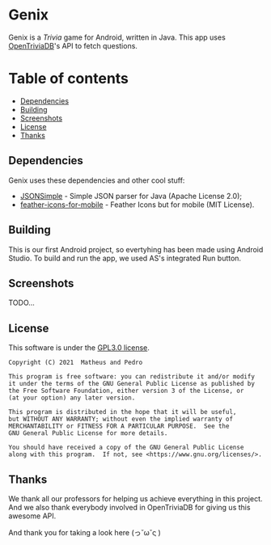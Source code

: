 # Genix

Genix is a *Trivia* game for Android, written in Java.
This app uses [OpenTriviaDB](https://opentdb.com/)'s API to fetch questions.

# Table of contents
- [Dependencies](#dependencies)
- [Building](#building)
- [Screenshots](#screentshots)
- [License](#license)
- [Thanks](#thanks)

## Dependencies
Genix uses these dependencies and other cool stuff:
- [JSONSimple](https://code.google.com/archive/p/json-simple/) - Simple JSON parser for Java (Apache License 2.0);
- [feather-icons-for-mobile](https://github.com/przemek-jablonski/feathericons-for-mobile) - Feather Icons but for mobile (MIT License).


## Building
This is our first Android project, so evertyhing has been made using Android Studio.
To build and run the app, we used AS's integrated Run button.


## Screenshots
TODO...


## License
This software is under the [GPL3.0 license](./LICENSE).

```
Copyright (C) 2021  Matheus and Pedro

This program is free software: you can redistribute it and/or modify
it under the terms of the GNU General Public License as published by
the Free Software Foundation, either version 3 of the License, or
(at your option) any later version.

This program is distributed in the hope that it will be useful,
but WITHOUT ANY WARRANTY; without even the implied warranty of
MERCHANTABILITY or FITNESS FOR A PARTICULAR PURPOSE.  See the
GNU General Public License for more details.

You should have received a copy of the GNU General Public License
along with this program.  If not, see <https://www.gnu.org/licenses/>.
```

## Thanks
We thank all our professors for helping us achieve everything in this project.
And we also thank everybody involved in OpenTriviaDB for giving us this awesome API.

And thank you for taking a look here (っ˘ω˘ς )
